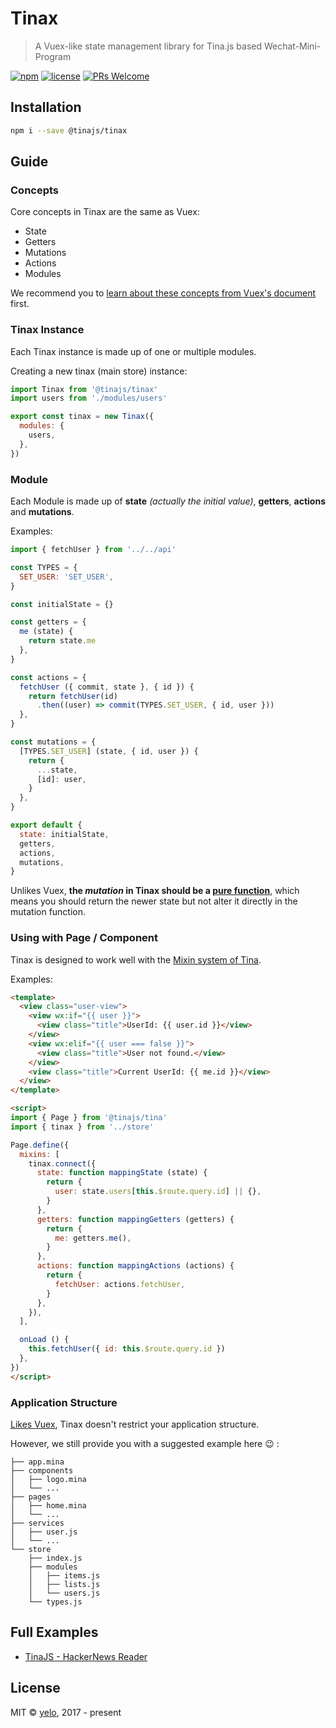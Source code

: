 # Tinax
> A Vuex-like state management library for Tina.js based Wechat-Mini-Program

[![npm](https://img.shields.io/npm/v/@tinajs/tinax.svg?style=flat-square)](https://www.npmjs.com/package/@tinajs/tinax)
[![license](https://img.shields.io/github/license/tinajs/tinax.svg?style=flat-square)](./LICENSE)
[![PRs Welcome](https://img.shields.io/badge/PRs-welcome-brightgreen.svg?style=flat-square)](http://makeapullrequest.com)

## Installation
```bash
npm i --save @tinajs/tinax
```

## Guide
### Concepts
Core concepts in Tinax are the same as Vuex:

- State
- Getters
- Mutations
- Actions
- Modules

We recommend you to [learn about these concepts from Vuex's document](https://vuex.vuejs.org/en/core-concepts.html) first.

### Tinax Instance
Each Tinax instance is made up of one or multiple modules.

Creating a new tinax (main store) instance:

```javascript
import Tinax from '@tinajs/tinax'
import users from './modules/users'

export const tinax = new Tinax({
  modules: {
    users,
  },
})
```

### Module
Each Module is made up of **state** *(actually the initial value)*, **getters**, **actions** and **mutations**.

Examples:

```javascript
import { fetchUser } from '../../api'

const TYPES = {
  SET_USER: 'SET_USER',
}

const initialState = {}

const getters = {
  me (state) {
    return state.me
  },
}

const actions = {
  fetchUser ({ commit, state }, { id }) {
    return fetchUser(id)
      .then((user) => commit(TYPES.SET_USER, { id, user }))
  },
}

const mutations = {
  [TYPES.SET_USER] (state, { id, user }) {
    return {
      ...state,
      [id]: user,
    }
  },
}

export default {
  state: initialState,
  getters,
  actions,
  mutations,
}
```

Unlikes Vuex, **the *mutation* in Tinax should be a [pure function](https://en.wikipedia.org/wiki/Pure_function)**, which means you should return the newer state but not alter it directly in the mutation function.

### Using with Page / Component
Tinax is designed to work well with the [Mixin system of Tina](https://tinajs.github.io/tina/#/guide/mixin).

Examples:
```html
<template>
  <view class="user-view">
    <view wx:if="{{ user }}">
      <view class="title">UserId: {{ user.id }}</view>
    </view>
    <view wx:elif="{{ user === false }}">
      <view class="title">User not found.</view>
    </view>
    <view class="title">Current UserId: {{ me.id }}</view>
  </view>
</template>

<script>
import { Page } from '@tinajs/tina'
import { tinax } from '../store'

Page.define({
  mixins: [
    tinax.connect({
      state: function mappingState (state) {
        return {
          user: state.users[this.$route.query.id] || {},
        }
      },
      getters: function mappingGetters (getters) {
        return {
          me: getters.me(),
        }
      },
      actions: function mappingActions (actions) {
        return {
          fetchUser: actions.fetchUser,
        }
      },
    }),
  ],

  onLoad () {
    this.fetchUser({ id: this.$route.query.id })
  },
})
</script>
```

### Application Structure
[Likes Vuex](https://vuex.vuejs.org/en/structure.html), Tinax doesn't restrict your application structure.

However, we still provide you with a suggested example here :wink: :
```
├── app.mina
├── components
│   ├── logo.mina
│   └── ...
├── pages
│   ├── home.mina
│   └── ...
├── services
│   ├── user.js
│   └── ...
└── store
    ├── index.js
    ├── modules
    │   ├── items.js
    │   ├── lists.js
    │   └── users.js
    └── types.js
```

## Full Examples
- [TinaJS - HackerNews Reader](https://github.com/tinajs/tina-hackernews)

## License
MIT &copy; [yelo](https://github.com/imyelo), 2017 - present
